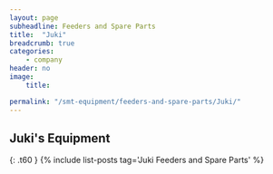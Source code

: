```yaml
---
layout: page
subheadline: Feeders and Spare Parts
title:  "Juki"
breadcrumb: true
categories:
    - company
header: no
image:
    title:

permalink: "/smt-equipment/feeders-and-spare-parts/Juki/"
---
```


## Juki's Equipment ##
{: .t60 }
{% include list-posts tag='Juki Feeders and Spare Parts' %}
